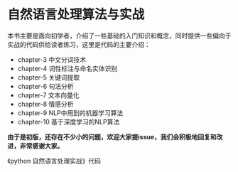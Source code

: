 # 自然语言处理算法与实战
本书主要是面向初学者，介绍了一些基础的入门知识和概念，同时提供一些偏向于实战的代码供给读者练习，这里是代码的主要介绍：
* chapter-3 中文分词技术
* chapter-4 词性标注与命名实体识别
* chapter-5 关键词提取
* chapter-6 句法分析
* chapter-7 文本向量化
* chapter-8 情感分析
* chapter-9 NLP中用到的机器学习算法
* chapter-10 基于深度学习的NLP算法

**由于是初版，还存在不少小的问题，欢迎大家提issue，我们会积极地回复和改进，非常感谢大家。**

《python 自然语言处理实战》代码
